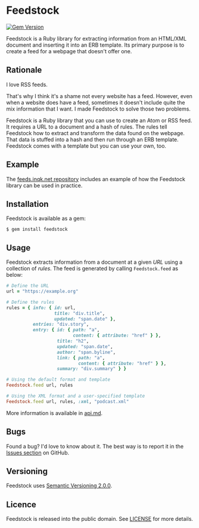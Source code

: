 # Feedstock

[![Gem Version][gem-badge]][gem-link]

[gem-badge]: https://badge.fury.io/rb/feedstock.svg
[gem-link]: https://rubygems.org/gems/feedstock

Feedstock is a Ruby library for extracting information from an HTML/XML
document and inserting it into an ERB template. Its primary purpose is to
create a feed for a webpage that doesn't offer one.

## Rationale

I love RSS feeds.

That's why I think it's a shame not every website has a feed. However, even
when a website does have a feed, sometimes it doesn't include quite the mix
information that I want. I made Feedstock to solve those two problems.

Feedstock is a Ruby library that you can use to create an Atom or RSS feed. It
requires a URL to a document and a hash of rules. The rules tell Feedstock how
to extract and transform the data found on the webpage. That data is stuffed
into a hash and then run through an ERB template. Feedstock comes with a
template but you can use your own, too.

## Example

The [feeds.inqk.net repository][example] includes an example of how the
Feedstock library can be used in practice.

[example]: https://github.com/pyrmont/feeds.inqk.net/tree/4a95a438f8d3a707db7946238181ab76c029ee77/src/input
"An example of using the Feedstock library"

## Installation

Feedstock is available as a gem:

```shell
$ gem install feedstock
```

## Usage

Feedstock extracts information from a document at a given _URL_ using a
collection of _rules_. The feed is generated by calling `Feedstock.feed` as
below:

```ruby
# Define the URL
url = "https://example.org"

# Define the rules
rules = { info: { id: url,
                  title: "div.title",
                  updated: "span.date" },
          entries: "div.story",
          entry: { id: { path: "a",
                         content: { attribute: "href" } },
                   title: "h2",
                   updated: "span.date",
                   author: "span.byline",
                   link: { path: "a",
                           content: { attribute: "href" } },
                   summary: "div.summary" } }

# Using the default format and template
Feedstock.feed url, rules

# Using the XML format and a user-specified template
Feedstock.feed url, rules, :xml, "podcast.xml"
```

More information is available in [api.md].

[api.md]: https://github.com/pyrmont/feedstock/blob/master/api.md

## Bugs

Found a bug? I'd love to know about it. The best way is to report it in the
[Issues section][ghi] on GitHub.

[ghi]: https://github.com/pyrmont/feedstock/issues

## Versioning

Feedstock uses [Semantic Versioning 2.0.0][sv2].

[sv2]: http://semver.org/

## Licence

Feedstock is released into the public domain. See [LICENSE][] for more details.

[LICENSE]: https://github.com/pyrmont/feedstock/blob/master/LICENSE
